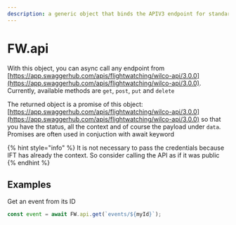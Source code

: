 ```yaml
---
description: a generic object that binds the APIV3 endpoint for standard HTTP functions
---
```


# FW.api

With this object, you can async call any endpoint from [https://app.swaggerhub.com/apis/flightwatching/wilco-api/3.0.0](https://app.swaggerhub.com/apis/flightwatching/wilco-api/3.0.0). Currently, available methods are `get`, `post`, `put` and `delete`

The returned object is a promise of this object: [https://app.swaggerhub.com/apis/flightwatching/wilco-api/3.0.0](https://app.swaggerhub.com/apis/flightwatching/wilco-api/3.0.0) so that you have the status, all the context and of course the payload under `data`. Promises are often used in conjuction with await keyword

{% hint style="info" %}
It is not necessary to pass the credentials because IFT has already the context. So consider calling the API as if it was public
{% endhint %}

## Examples

Get an event from its ID

```javascript
const event = await FW.api.get(`events/${myId}`);
```



